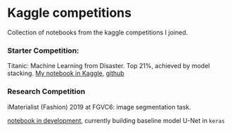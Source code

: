 # Kaggle competitions
Collection of notebooks from the kaggle competitions I joined.

### Starter Competition:

Titanic: Machine Learning from Disaster. Top 21%, achieved by model stacking.
[My notebook in Kaggle](https://www.kaggle.com/whateverandrew/titanic-first-try), [github](https://github.com/HermannLiang/kaggle/blob/master/Titanic/Titanic%20First%20try.ipynb)

### Research Competition

iMaterialist (Fashion) 2019 at FGVC6: image segmentation task.

[notebook in development](https://github.com/HermannLiang/kaggle/blob/master/iMaterialist/Hermann's%20iMaterialist%20Kernel.ipynb), currently building baseline model U-Net in `keras`
